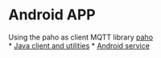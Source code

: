 # Android APP
 Using the paho as client MQTT library 
 [paho](http://www.eclipse.org/paho/)   
    * [ Java client and utilities](https://www.eclipse.org/paho/clients/java/)
    * [Android service](https://www.eclipse.org/paho/clients/android/)
